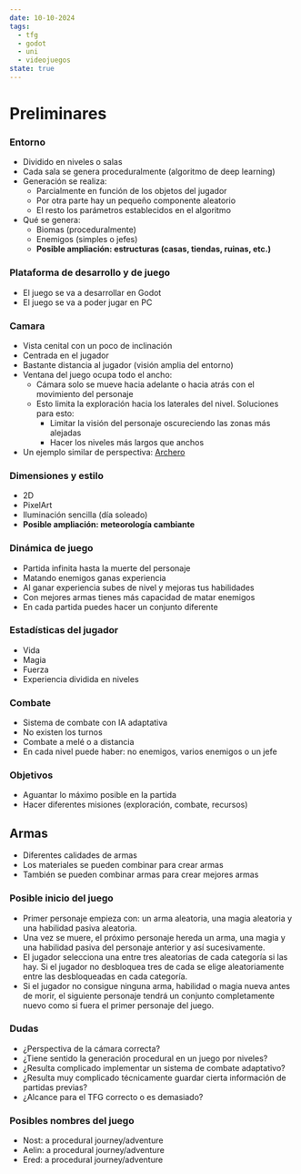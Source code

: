 ```yaml
---
date: 10-10-2024
tags:
  - tfg
  - godot
  - uni
  - videojuegos
state: true
---
```

# Preliminares

### Entorno
- Dividido en niveles o salas
- Cada sala se genera proceduralmente (algoritmo de deep learning)
- Generación se realiza:
	- Parcialmente en función de los objetos del jugador
	- Por otra parte hay un pequeño componente aleatorio
	- El resto los parámetros establecidos en el algoritmo
- Qué se genera:
	- Biomas (proceduralmente)
	- Enemigos (simples o jefes)
	- **Posible ampliación: estructuras (casas, tiendas, ruinas, etc.)**

### Plataforma de desarrollo y de juego
- El juego se va a desarrollar en Godot
- El juego se va a poder jugar en PC
### Camara
- Vista cenital con un poco de inclinación
- Centrada en el jugador
- Bastante distancia al jugador (visión amplia del entorno)
- Ventana del juego ocupa todo el ancho:
	- Cámara solo se mueve hacia adelante o hacia atrás con el movimiento del personaje
	- Esto limita la exploración hacia los laterales del nivel. Soluciones para esto:
		- Limitar la visión del personaje oscureciendo las zonas más alejadas
		- Hacer los niveles más largos que anchos
- Un ejemplo similar de perspectiva: [Archero](https://www.youtube.com/watch?v=4LRdw8LCCkU)

### Dimensiones y estilo
- 2D
- PixelArt
- Iluminación sencilla (día soleado)
- **Posible ampliación: meteorología cambiante**

### Dinámica de juego
- Partida infinita hasta la muerte del personaje
- Matando enemigos ganas experiencia
- Al ganar experiencia subes de nivel y mejoras tus habilidades
- Con mejores armas tienes más capacidad de matar enemigos
- En cada partida puedes hacer un conjunto diferente

### Estadísticas del jugador
- Vida
- Magia
- Fuerza
- Experiencia dividida en niveles

### Combate
- Sistema de combate con IA adaptativa
- No existen los turnos
- Combate a melé o a distancia
- En cada nivel puede haber: no enemigos, varios enemigos o un jefe

### Objetivos
- Aguantar lo máximo posible en la partida
- Hacer diferentes misiones (exploración, combate, recursos)

## Armas
- Diferentes calidades de armas
- Los materiales se pueden combinar para crear armas
- También se pueden combinar armas para crear mejores armas

### Posible inicio del juego
- Primer personaje empieza con: un arma aleatoria, una magia aleatoria y una habilidad pasiva aleatoria.
- Una vez se muere, el próximo personaje hereda un arma, una magia y una habilidad pasiva del personaje anterior y así sucesivamente.
- El jugador selecciona una entre tres aleatorias de cada categoría si las hay. Si el jugador no desbloquea tres de cada se elige aleatoriamente entre las desbloqueadas en cada categoría.
- Si el jugador no consigue ninguna arma, habilidad o magia nueva antes de morir, el siguiente personaje tendrá un conjunto completamente nuevo como si fuera el primer personaje del juego.

### Dudas
- ¿Perspectiva de la cámara correcta?
- ¿Tiene sentido la generación procedural en un juego por niveles?
- ¿Resulta complicado implementar un sistema de combate adaptativo?
- ¿Resulta muy complicado técnicamente guardar cierta información de partidas previas?
- ¿Alcance para el TFG correcto o es demasiado?

### Posibles nombres del juego
- Nost: a procedural journey/adventure
- Aelin: a procedural journey/adventure
- Ered: a procedural journey/adventure
